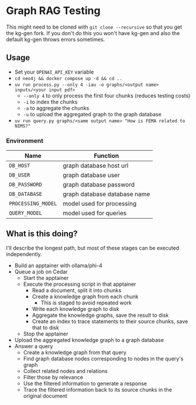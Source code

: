 # Graph RAG Testing

This might need to be cloned with `git clone --recursive` so that you get the kg-gen fork.
If you don't do this you won't have kg-gen and also the default kg-gen throws errors sometimes. 

## Usage
- Set your `OPENAI_API_KEY` variable
- `cd neo4j && docker compose up -d && cd ..`
- `uv run process.py --only 4 -iau -o graphs/<output name> inputs/<your input pdf>`
	- `--only 4` to only process the first four chunks (reduces testing costs)
	- `-i` to index the chunks
	- `-a` to aggregate the chunks
	- `-u` to upload the aggregated graph to the graph database
- `uv run query.py graphs/<same output name> "How is FEMA related to NIMS?"`

### Environment
| Name | Function |
| - | - | 
| `DB_HOST` | graph database host url |
| `DB_USER` | graph database user | 
| `DB_PASSWORD` | graph database password | 
| `DB_DATABASE` | graph database database name | 
| `PROCESSING_MODEL` | model used for processing |
| `QUERY_MODEL` | model used for queries |


## What is this doing?
I'll describe the longest path, but most of these stages can be executed independently. 

- Build an apptainer with ollama/phi-4
- Queue a job on Cedar
	- Start the apptainer
	- Execute the processing script in that apptainer
		- Read a document, split it into chunks
		- Create a knowledge graph from each chunk
			- This is staged to avoid repeated work
		- Write each knowledge graph to disk
		- Aggregate the knowledge graphs, save the result to disk
		- Create an index to trace statements to their source chunks, save that to disk 
	- Stop the apptainer 
- Upload the aggregated knowledge graph to a graph database
- Answer a query
	- Create a knowledge graph from that query
	- Find graph database nodes corresponding to nodes in the query's graph
	- Collect related nodes and relations
	- Filter those by relevance 
	- Use the filtered information to generate a response 
	- Trace the filtered information back to its source chunks in the original document
